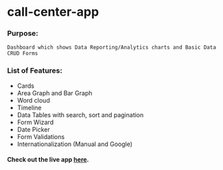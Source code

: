 # call-center-app

### Purpose:
	Dashboard which shows Data Reporting/Analytics charts and Basic Data CRUD Forms

### List of Features:
* Cards
* Area Graph and Bar Graph
* Word cloud
* Timeline
* Data Tables with search, sort and pagination
* Form Wizard
* Date Picker
* Form Validations
* Internationalization (Manual and Google)

#### Check out the live app [here](https://priyanka23-brs.github.io/Call-Center/).
